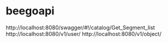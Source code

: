 # beegoapi
http://localhost:8080/swagger/#!/catalog/Get_Segment_list
http://localhost:8080/v1/user/
http://localhost:8080/v1/object/
